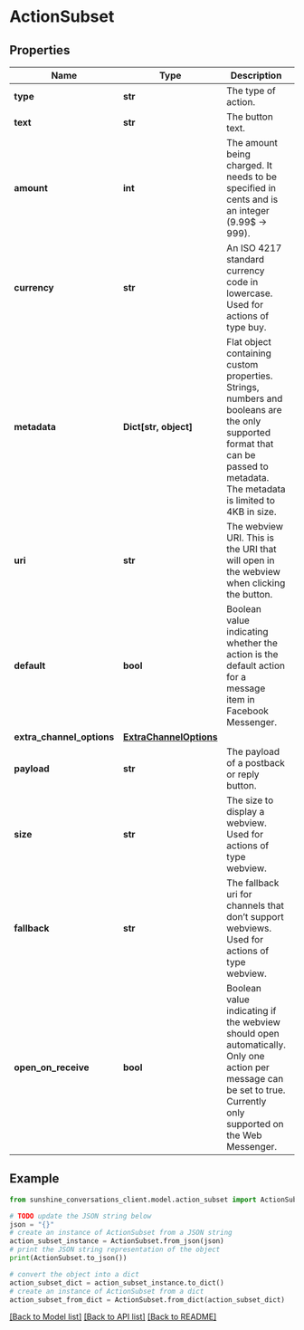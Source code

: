 # ActionSubset


## Properties

Name | Type | Description | Notes
------------ | ------------- | ------------- | -------------
**type** | **str** | The type of action. | 
**text** | **str** | The button text. | 
**amount** | **int** | The amount being charged. It needs to be specified in cents and is an integer (9.99$ -&gt; 999). | 
**currency** | **str** | An ISO 4217 standard currency code in lowercase. Used for actions of type buy. | [optional] 
**metadata** | **Dict[str, object]** | Flat object containing custom properties. Strings, numbers and booleans  are the only supported format that can be passed to metadata. The metadata is limited to 4KB in size.  | [optional] 
**uri** | **str** | The webview URI. This is the URI that will open in the webview when clicking the button. | 
**default** | **bool** | Boolean value indicating whether the action is the default action for a message item in Facebook Messenger. | [optional] 
**extra_channel_options** | [**ExtraChannelOptions**](ExtraChannelOptions.md) |  | [optional] 
**payload** | **str** | The payload of a postback or reply button. | 
**size** | **str** | The size to display a webview. Used for actions of type webview. | [optional] 
**fallback** | **str** | The fallback uri for channels that don’t support webviews. Used for actions of type webview. | 
**open_on_receive** | **bool** | Boolean value indicating if the webview should open automatically. Only one action per message can be set to true. Currently only supported on the Web Messenger. | [optional] 

## Example

```python
from sunshine_conversations_client.model.action_subset import ActionSubset

# TODO update the JSON string below
json = "{}"
# create an instance of ActionSubset from a JSON string
action_subset_instance = ActionSubset.from_json(json)
# print the JSON string representation of the object
print(ActionSubset.to_json())

# convert the object into a dict
action_subset_dict = action_subset_instance.to_dict()
# create an instance of ActionSubset from a dict
action_subset_from_dict = ActionSubset.from_dict(action_subset_dict)
```
[[Back to Model list]](../README.md#documentation-for-models) [[Back to API list]](../README.md#documentation-for-api-endpoints) [[Back to README]](../README.md)


